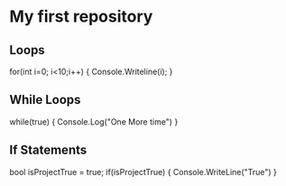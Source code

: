 # My first repository

## **Loops**
for(int i=0; i<10;i++)
{
Console.Writeline(i);
}

## **While Loops**

while(true)
{
Console.Log("One More time")
}

## **If Statements**

bool isProjectTrue = true;
if(isProjectTrue)
{
Console.WriteLine("True")
}


